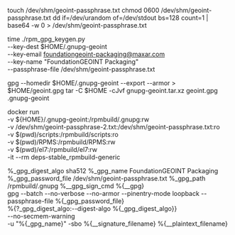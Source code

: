 touch /dev/shm/geoint-passphrase.txt
chmod 0600 /dev/shm/geoint-passphrase.txt
dd if=/dev/urandom of=/dev/stdout bs=128 count=1 | base64 -w 0 > /dev/shm/geoint-passphrase.txt

time ./rpm_gpg_keygen.py \
  --key-dest $HOME/.gnupg-geoint \
  --key-email foundationgeoint-packaging@maxar.com \
  --key-name "FoundationGEOINT Packaging" \
  --passphrase-file /dev/shm/geoint-passphrase.txt

gpg --homedir $HOME/.gnupg-geoint --export --armor > $HOME/geoint.gpg
tar -C $HOME -cJvf gnupg-geoint.tar.xz geoint.gpg .gnupg-geoint

docker run \
 -v ${HOME}/.gnupg-geoint:/rpmbuild/.gnupg:rw \
 -v /dev/shm/geoint-passphrase-2.txt:/dev/shm/geoint-passphrase.txt:ro \
 -v $(pwd)/scripts:/rpmbuild/scripts:ro \
 -v $(pwd)/RPMS:/rpmbuild/RPMS:rw \
 -v $(pwd)/el7:/rpmbuild/el7:rw \
 -it --rm deps-stable_rpmbuild-generic

%_gpg_digest_algo sha512
%_gpg_name FoundationGEOINT Packaging
%_gpg_password_file /dev/shm/geoint-passphrase.txt
%_gpg_path /rpmbuild/.gnupg
%__gpg_sign_cmd %{__gpg} \
  gpg --batch --no-verbose --no-armor --pinentry-mode loopback --passphrase-file %{_gpg_password_file} \
  %{?_gpg_digest_algo:--digest-algo %{_gpg_digest_algo}} \
  --no-secmem-warning \
  -u "%{_gpg_name}" -sbo %{__signature_filename} %{__plaintext_filename}
